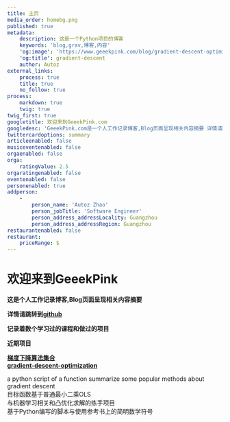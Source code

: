 ```yaml
---
title: 主页
media_order: homebg.png
published: true
metadata:
    description: 这是一个Python项目的博客
    keywords: 'blog,grav,博客,内容'
    'og:image': 'https://www.geeekpink.com/blog/gradient-descent-optimization/img/gf4.png'
    'og:title': gradient-descent
    author: Autoz
external_links:
    process: true
    title: true
    no_follow: true
process:
    markdown: true
    twig: true
twig_first: true
googletitle: 欢迎来到GeeekPink.com
googledesc: 'GeeekPink.com是一个人工作记录博客,Blog页面呈现相关内容摘要 详情请跳转到github 记录着数个学习过的课程和做过的项目 近期项目是 python 脚本项目, 模拟《梯度下降相关算法合集》目标函数基于最小二乘 Lasso 岭回归 动量法和牛顿法等凸优化方法'
twittercardoptions: summary
articleenabled: false
musiceventenabled: false
orgaenabled: false
orga:
    ratingValue: 2.5
orgaratingenabled: false
eventenabled: false
personenabled: true
addperson:
    -
        person_name: 'Autoz Zhao'
        person_jobTitle: 'Software Engineer'
        person_address_addressLocality: Guangzhou
        person_address_addressRegion: Guangzhou
restaurantenabled: false
restaurant:
    priceRange: $
---
```


# 欢迎来到GeeekPink

**这是个人工作记录博客,Blog页面呈现相关内容摘要**

**详情请跳转到[github](https://github.com/autolordz/)**

**记录着数个学习过的课程和做过的项目**

**近期项目**   

**[梯度下降算法集合 <br> gradient-descent-optimization](https://www.geeekpink.com/blog/gradient-descent-optimization)**  

a python script of a function summarize some popular methods about gradient descent  
目标函数基于普通最小二乘OLS  
与机器学习相关和凸优化求解的练手项目  
基于Python编写的脚本与使用参考书上的简明数学符号 


